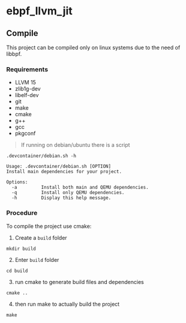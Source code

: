 # ebpf_llvm_jit

## Compile
This project can be compiled only on linux systems due to the need of libbpf.

### Requirements
- LLVM 15
- zlib1g-dev
- libelf-dev
- git
- make
- cmake
- g++
- gcc
- pkgconf

> If running on debian/ubuntu there is a script
```shell
.devcontainer/debian.sh -h
```
```
Usage: .devcontainer/debian.sh [OPTION]
Install main dependencies for your project.

Options:
  -a         Install both main and QEMU dependencies.
  -q         Install only QEMU dependencies.
  -h         Display this help message.
```

### Procedure
To compile the project use cmake:
1. Create a `build` folder
```shell
mkdir build
```

2. Enter `build` folder
```shell
cd build
```

3. run cmake to generate build files and dependencies
```shell
cmake ..
```

4. then run make to actually build the project
```shell
make
```
